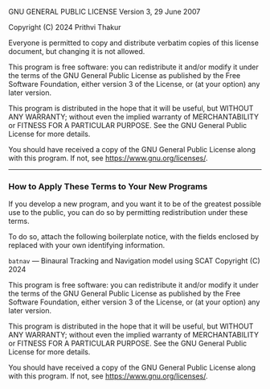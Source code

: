 GNU GENERAL PUBLIC LICENSE
Version 3, 29 June 2007

Copyright (C) 2024 Prithvi Thakur

Everyone is permitted to copy and distribute verbatim copies
of this license document, but changing it is not allowed.

This program is free software: you can redistribute it and/or modify
it under the terms of the GNU General Public License as published by
the Free Software Foundation, either version 3 of the License, or
(at your option) any later version.

This program is distributed in the hope that it will be useful,
but WITHOUT ANY WARRANTY; without even the implied warranty of
MERCHANTABILITY or FITNESS FOR A PARTICULAR PURPOSE. See the
GNU General Public License for more details.

You should have received a copy of the GNU General Public License
along with this program. If not, see <https://www.gnu.org/licenses/>.

---

### How to Apply These Terms to Your New Programs

If you develop a new program, and you want it to be of the greatest possible use to the public,
you can do so by permitting redistribution under these terms.

To do so, attach the following boilerplate notice, with the fields enclosed by <angle brackets>
replaced with your own identifying information.

`batnav` — Binaural Tracking and Navigation model using SCAT
Copyright (C) 2024 <Prithvi Thakur>

This program is free software: you can redistribute it and/or modify it under the terms of the GNU General Public License as published by the Free Software Foundation,
either version 3 of the License, or (at your option) any later version.

This program is distributed in the hope that it will be useful, but WITHOUT ANY WARRANTY;
without even the implied warranty of MERCHANTABILITY or FITNESS FOR A PARTICULAR PURPOSE.
See the GNU General Public License for more details.

You should have received a copy of the GNU General Public License along with this program.
If not, see <https://www.gnu.org/licenses/>.

